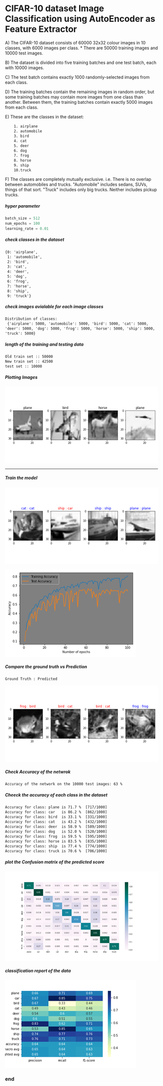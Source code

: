
# CIFAR-10 dataset Image Classification using AutoEncoder as Feature Extractor

A) The CIFAR-10 dataset consists of 60000 32x32 colour images in 10 classes, with 6000 images per class. * There are 50000 training images and 10000 test images.

B)     The dataset is divided into five training batches and one test batch, each with 10000 images.

C)     The test batch contains exactly 1000 randomly-selected images from each class.

D)     The training batches contain the remaining images in random order, but some training batches may contain more images from one class than another. Between them, the training batches contain exactly 5000 images from each class.

E)     These are the classes in the dataset:

        1. airplane
        2. automobile
        3. bird
        4. cat
        5. deer
        6. dog
        7. frog
        8. horse
        9. ship
        10.truck

F) The classes are completely mutually exclusive. i.e. There is no overlap between automobiles and trucks. "Automobile" includes sedans, SUVs, things of that sort. "Truck" includes only big trucks. Neither includes pickup trucks.




##### hyper parameter


```python
batch_size = 512
num_epochs = 100
learning_rate = 0.01
```


##### check classes in the dataset


    {0: 'airplane',
     1: 'automobile',
     2: 'bird',
     3: 'cat',
     4: 'deer',
     5: 'dog',
     6: 'frog',
     7: 'horse',
     8: 'ship',
     9: 'truck'}



##### check images avialable for each image classes


    Distribution of classes: 
     {'airplane': 5000, 'automobile': 5000, 'bird': 5000, 'cat': 5000, 'deer': 5000, 'dog': 5000, 'frog': 5000, 'horse': 5000, 'ship': 5000, 'truck': 5000}



##### length of the training and testing data


    Old train set :: 50000
    New train set :: 42500
    test set :: 10000


##### Plotting Images


    
![png](./images/output_22_0.png)
    







---
##### Train the model



    
![png](./images/output_34_0.png)
    




    
![png](./images/output_35_0.png)
    



##### Compare the ground truth vs Prediction


    Ground Truth : Predicted 



    
![png](./images/output_43_1.png)
    


##### Check Accuracy of the netwrok


    Accuracy of the network on the 10000 test images: 63 %


##### Cheeck the accuracy of each class in the dataset


    Accuracy for class: plane is 71.7 %  [717/1000]
    Accuracy for class: car   is 86.2 %  [862/1000]
    Accuracy for class: bird  is 33.1 %  [331/1000]
    Accuracy for class: cat   is 43.2 %  [432/1000]
    Accuracy for class: deer  is 58.9 %  [589/1000]
    Accuracy for class: dog   is 52.0 %  [520/1000]
    Accuracy for class: frog  is 59.5 %  [595/1000]
    Accuracy for class: horse is 83.5 %  [835/1000]
    Accuracy for class: ship  is 77.4 %  [774/1000]
    Accuracy for class: truck is 70.6 %  [706/1000]


##### plot the Confusion matrix of the predicted score


    
![png](./images/output_49_0.png)
    


##### classification report of the data




    
![png](./images/output_52_0.png)
    


### end
